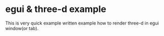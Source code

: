 # egui & three-d example

This is very quick example written example how to render three-d in egui window(or tab).
